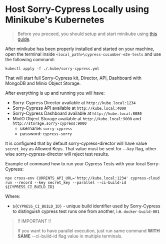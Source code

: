 # Host Sorry-Cypress Locally using Minikube's Kubernetes

> Before you proceed, you should setup and start minikube using [this guide](/docs/minikube-setup.md).

After minikube has been properly installed and started on your machine, open the terminal inside `<local_path>\cypress-cucumber-e2e-tests` and use the following command:

    kubectl apply -f ./.kube/sorry-cypress.yml

That will start full Sorry-Cypress kit, Director, API, Dashboard with MongoDB and Minio Object Storage.

After everything is up and running you will have:

- Sorry-Cypress Director available at `http://kube.local:1234`
- Sorry-Cypress API available at `http://kube.local:4000`
- Sorry-Cypress Dashboard available at `http://kube.local:8080`
- MinIO Object Storage available at `http://kube.local:9000` and `http://storage.sorry-cypress:9000`
  - username: `sorry-cypress`
  - password: `cypress-sorry`

It is configured that by default sorry-cypress-director will have value `secret_key` as Allowed Keys. That value must be sent for `--key` flag, other wise sorry-cypress-director will reject test results.

Example of command how to run your Cypress Tests with your local Sorry-Cypress:

    npx cross-env CURRENTS_API_URL='http://kube.local:1234' cypress-cloud run --record --key secret_key --parallel --ci-build-id ${CYPRESS_CI_BUILD_ID}

Where:

- `${CYPRESS_CI_BUILD_ID}` - unique build identifier used by Sorry-Cypress to distinguish cypress test runs one from another, i.e. `docker-build-001`

> :bangbang: IMPORTANT :bangbang:
>
> If you want to have parallel execution, just run same command **WITH SAME** --ci-build-id flag value in multiple terminals.
